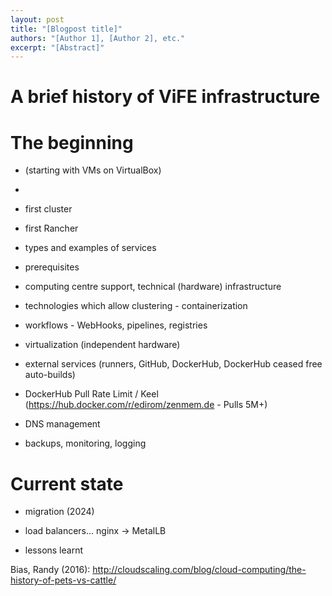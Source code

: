 ```yaml
---
layout: post
title: "[Blogpost title]"
authors: "[Author 1], [Author 2], etc."
excerpt: "[Abstract]"
---
```


# A brief history of ViFE infrastructure

# The beginning

- (starting with VMs on VirtualBox)
- 
- first cluster
- first Rancher
- types and examples of services

- prerequisites
- computing centre support, technical (hardware) infrastructure
- technologies which allow clustering - containerization
- workflows - WebHooks, pipelines, registries
- virtualization (independent hardware)
- external services (runners, GitHub, DockerHub, DockerHub ceased free auto-builds)
- DockerHub Pull Rate Limit / Keel (https://hub.docker.com/r/edirom/zenmem.de - Pulls 5M+)

- DNS management

- backups, monitoring, logging

# Current state

- migration (2024)
- load balancers... nginx -> MetalLB

- lessons learnt


Bias, Randy (2016): http://cloudscaling.com/blog/cloud-computing/the-history-of-pets-vs-cattle/
